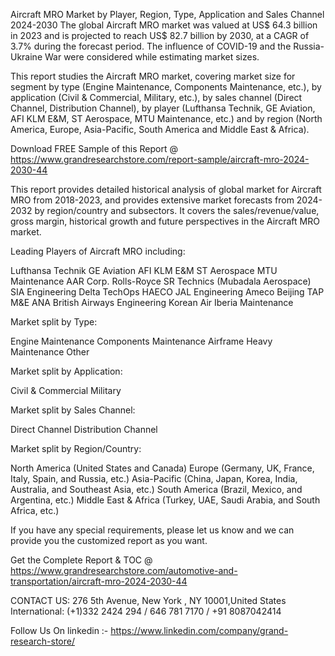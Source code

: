 Aircraft MRO Market by Player, Region, Type, Application and Sales Channel 2024-2030
The global Aircraft MRO market was valued at US$ 64.3 billion in 2023 and is projected to reach US$ 82.7 billion by 2030, at a CAGR of 3.7% during the forecast period. The influence of COVID-19 and the Russia-Ukraine War were considered while estimating market sizes.

This report studies the Aircraft MRO market, covering market size for segment by type (Engine Maintenance, Components Maintenance, etc.), by application (Civil & Commercial, Military, etc.), by sales channel (Direct Channel, Distribution Channel), by player (Lufthansa Technik, GE Aviation, AFI KLM E&M, ST Aerospace, MTU Maintenance, etc.) and by region (North America, Europe, Asia-Pacific, South America and Middle East & Africa).

Download FREE Sample of this Report @ https://www.grandresearchstore.com/report-sample/aircraft-mro-2024-2030-44

This report provides detailed historical analysis of global market for Aircraft MRO from 2018-2023, and provides extensive market forecasts from 2024-2032 by region/country and subsectors. It covers the sales/revenue/value, gross margin, historical growth and future perspectives in the Aircraft MRO market.

Leading Players of Aircraft MRO including:

Lufthansa Technik
GE Aviation
AFI KLM E&M
ST Aerospace
MTU Maintenance
AAR Corp.
Rolls-Royce
SR Technics (Mubadala Aerospace)
SIA Engineering
Delta TechOps
HAECO
JAL Engineering
Ameco Beijing
TAP M&E
ANA
British Airways Engineering
Korean Air
Iberia Maintenance

Market split by Type:

Engine Maintenance
Components Maintenance
Airframe Heavy Maintenance
Other

Market split by Application:

Civil & Commercial
Military

Market split by Sales Channel:

Direct Channel
Distribution Channel

Market split by Region/Country:

North America (United States and Canada)
Europe (Germany, UK, France, Italy, Spain, and Russia, etc.)
Asia-Pacific (China, Japan, Korea, India, Australia, and Southeast Asia, etc.)
South America (Brazil, Mexico, and Argentina, etc.)
Middle East & Africa (Turkey, UAE, Saudi Arabia, and South Africa, etc.)

If you have any special requirements, please let us know and we can provide you the customized report as you want.

Get the Complete Report & TOC @ https://www.grandresearchstore.com/automotive-and-transportation/aircraft-mro-2024-2030-44




CONTACT US:
276 5th Avenue, New York , NY 10001,United States
International: (+1)332 2424 294 / 646 781 7170 / +91 8087042414

Follow Us On linkedin :- https://www.linkedin.com/company/grand-research-store/
